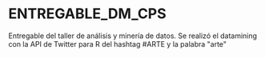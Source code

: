 # ENTREGABLE_DM_CPS
Entregable del taller de análisis y minería de datos.
Se realizó el datamining con la API de Twitter para R del hashtag #ARTE y la palabra "arte"
